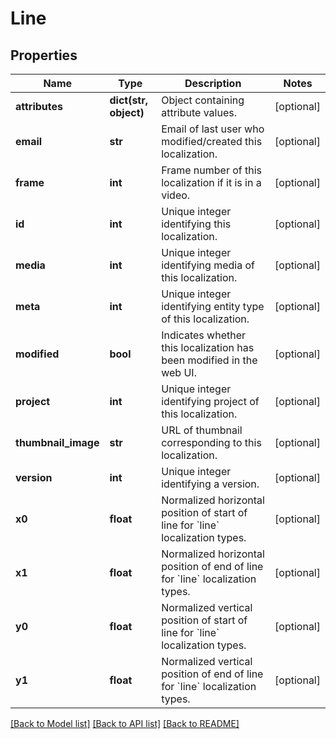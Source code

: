 # Line

## Properties
Name | Type | Description | Notes
------------ | ------------- | ------------- | -------------
**attributes** | **dict(str, object)** | Object containing attribute values. | [optional] 
**email** | **str** | Email of last user who modified/created this localization. | [optional] 
**frame** | **int** | Frame number of this localization if it is in a video. | [optional] 
**id** | **int** | Unique integer identifying this localization. | [optional] 
**media** | **int** | Unique integer identifying media of this localization. | [optional] 
**meta** | **int** | Unique integer identifying entity type of this localization. | [optional] 
**modified** | **bool** | Indicates whether this localization has been modified in the web UI. | [optional] 
**project** | **int** | Unique integer identifying project of this localization. | [optional] 
**thumbnail_image** | **str** | URL of thumbnail corresponding to this localization. | [optional] 
**version** | **int** | Unique integer identifying a version. | [optional] 
**x0** | **float** | Normalized horizontal position of start of line for &#x60;line&#x60; localization types. | [optional] 
**x1** | **float** | Normalized horizontal position of end of line for &#x60;line&#x60; localization types. | [optional] 
**y0** | **float** | Normalized vertical position of start of line for &#x60;line&#x60; localization types. | [optional] 
**y1** | **float** | Normalized vertical position of end of line for &#x60;line&#x60; localization types. | [optional] 

[[Back to Model list]](../README.md#documentation-for-models) [[Back to API list]](../README.md#documentation-for-api-endpoints) [[Back to README]](../README.md)



